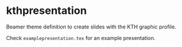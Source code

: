 # kthpresentation
Beamer theme definition to create slides with the KTH graphic profile.

Check `examplepresentation.tex` for an example presentation.

